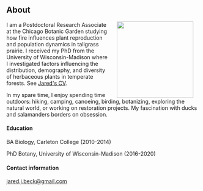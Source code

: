 ## About

<img style="padding: 0 15px; float: right;" src="https://jaredjbeck.github.io/images/IMG_1145.png"  align="right" width="200">

I am a Postdoctoral Research Associate at the Chicago Botanic Garden studying how fire influences plant reproduction and population dynamics in tallgrass prairie. I received my PhD from the University of Wisconsin-Madison where I investigated factors influencing the distribution, demography, and diversity of herbaceous plants in temperate forests. See [Jared's CV](/content/beckCv_1November2023.pdf).

In my spare time, I enjoy spending time outdoors: hiking, camping, canoeing, birding, botanizing, exploring the natural world, or working on restoration projects. My fascination with ducks and salamanders borders on obsession.

#### Education
BA Biology, Carleton College (2010-2014)

PhD Botany, University of Wisconsin-Madison (2016-2020)

#### Contact information
jared.j.beck@gmail.com

